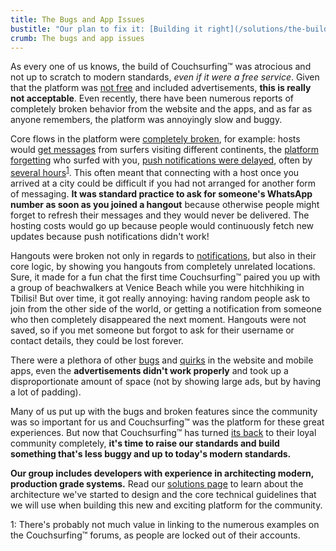 ```yaml
---
title: The Bugs and App Issues
bustitle: "Our plan to fix it: [Building it right](/solutions/the-build)"
crumb: The bugs and app issues
---
```


As every one of us knows, the build of Couchsurfing&#8482; was atrocious and not up to scratch to modern standards, *even if it were a free service*. Given that the platform was [not free](/issues/profit-and-incentives) and included advertisements, **this is really not acceptable**. Even recently, there have been numerous reports of completely broken behavior from the website and the apps, and as far as anyone remembers, the platform was annoyingly slow and buggy.

Core flows in the platform were [completely broken](https://www.reddit.com/r/couchsurfing/comments/e2kso7/getting_tons_of_requests_for_cities_where_i_dont/f8w3ri1/), for example: hosts would [get messages](https://www.reddit.com/r/couchsurfing/comments/e7ylwh/couch_requests_and_messages_from_people_who_are/) from surfers visiting different continents, the [platform forgetting](https://www.reddit.com/r/couchsurfing/comments/av33i0/is_anyone_elses_map_missing_countries/) who surfed with you, [push notifications were delayed](https://www.reddit.com/r/couchsurfing/comments/db5gfh/delayed_notifications/), often by [several hours](https://www.reddit.com/r/couchsurfing/comments/dh921d/couchsurfing_incredible_idea_worst_implementation/)<sup>[1](#fn1)</sup>. This often meant that connecting with a host once you arrived at a city could be difficult if you had not arranged for another form of messaging. **It was standard practice to ask for someone's WhatsApp number as soon as you joined a hangout** because otherwise people might forget to refresh their messages and they would never be delivered. The hosting costs would go up because people would continuously fetch new updates because push notifications didn't work!

Hangouts were broken not only in regards to [notifications](https://www.reddit.com/r/couchsurfing/comments/ahrzgv/cs_app_hangout_bug/), but also in their core logic, by showing you hangouts from completely unrelated locations. Sure, it made for a fun chat the first time Couchsurfing&#8482; paired you up with a group of beachwalkers at Venice Beach while you were hitchhiking in Tbilisi! But over time, it got really annoying: having random people ask to join from the other side of the world, or getting a notification from someone who then completely disappeared the next moment. Hangouts were not saved, so if you met someone but forgot to ask for their username or contact details, they could be lost forever.

There were a plethora of other [bugs](https://www.reddit.com/r/couchsurfing/search?q=bug&restrict_sr=1) and [quirks](https://www.reddit.com/r/couchsurfing/search/?q=broken&restrict_sr=1) in the website and mobile apps, even the **advertisements didn't work properly** and took up a disproportionate amount of space (not by showing large ads, but by having a lot of padding).

Many of us put up with the bugs and broken features since the community was so important for us and Couchsurfing&#8482; was the platform for these great experiences. But now that Couchsurfing&#8482; has turned [its back](/issues/profit-and-incentives) to their loyal community completely, **it's time to raise our standards and build something that's less buggy and up to today's modern standards.**

**Our group includes developers with experience in architecting modern, production grade systems.** Read our [solutions page](/solutions/the-build) to learn about the architecture we've started to design and the core technical guidelines that we will use when building this new and exciting platform for the community.

<a name="fn1">1</a>: There's probably not much value in linking to the numerous examples on the Couchsurfing&#8482; forums, as people are locked out of their accounts.
